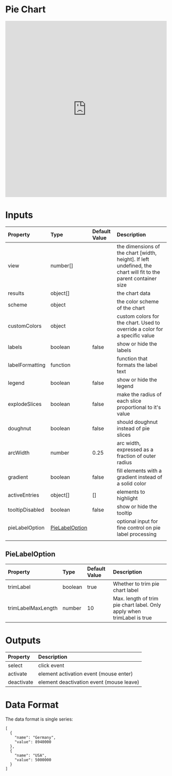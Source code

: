 # Pie Chart

<iframe width="100%" height="550" frameborder="0" src="https://embed.plnkr.co/BooZfKJz0nLATpTe1SwH?show=preview">
</iframe>

# Inputs

| Property        | Type     | Default Value | Description                                                                                                     |
|:----------------|:---------|:--------------|:----------------------------------------------------------------------------------------------------------------|
| view            | number[] |               | the dimensions of the chart [width, height]. If left undefined, the chart will fit to the parent container size |
| results         | object[] |               | the chart data                                                                                                  |
| scheme          | object   |               | the color scheme of the chart                                                                                   |
| customColors    | object   |               | custom colors for the chart. Used to override a color for a specific value                                      |
| labels          | boolean  | false         | show or hide the labels                                                                                         |
| labelFormatting | function |               | function that formats the label text                                                                            |
| legend          | boolean  | false         | show or hide the legend                                                                                         |
| explodeSlices   | boolean  | false         | make the radius of each slice proportional to it's value                                                        |
| doughnut        | boolean  | false         | should doughnut instead of pie slices                                                                           |
| arcWidth        | number   | 0.25          | arc width, expressed as a fraction of outer radius                                                              |
| gradient        | boolean  | false         | fill elements with a gradient instead of a solid color                                                          |
| activeEntries   | object[] | []            | elements to highlight                                                                                           |
| tooltipDisabled | boolean  | false         | show or hide the tooltip                                                                                        |
| pieLabelOption | [PieLabelOption](#pie-label-option)|        | optional input for fine control on pie label processing 
                                             |


## PieLabelOption <a id="pie-label-option"></a>
Property              | Type          | Default Value | Description
:-------------------- | :------------ | :------------ | :--------------------------------------------------------------------------------------------------------------
trimLabel             | boolean       | true          | Whether to trim pie chart label
trimLabelMaxLength    | number        | 10            | Max. length of trim pie chart label. Only apply when trimLabel is true

# Outputs

| Property   | Description                              |
|:-----------|:-----------------------------------------|
| select     | click event                              |
| activate   | element activation event (mouse enter)   |
| deactivate | element deactivation event (mouse leave) |

# Data Format

The data format is single series:

```
[
  {
    "name": "Germany",
    "value": 8940000
  },
  {
    "name": "USA",
    "value": 5000000
  }
]
```
